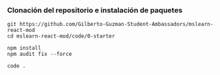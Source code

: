 ### Clonación del repositorio e instalación de paquetes

    git https://github.com/Gilberto-Guzman-Student-Ambassadors/mslearn-react-mod
    cd mslearn-react-mod/code/0-starter

    npm install
    npm audit fix --force

    code .